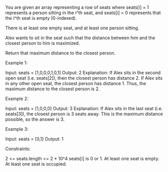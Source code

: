 You are given an array representing a row of seats where seats[i] = 1
represents a person sitting in the i^th seat, and seats[i] = 0 represents
that the i^th seat is empty (0-indexed).

There is at least one empty seat, and at least one person sitting.

Alex wants to sit in the seat such that the distance between him and the
closest person to him is maximized. 

Return that maximum distance to the closest person.


Example 1:


Input: seats = [1,0,0,0,1,0,1]
Output: 2
Explanation: 
If Alex sits in the second open seat (i.e. seats[2]), then the closest person
has distance 2.
If Alex sits in any other open seat, the closest person has distance 1.
Thus, the maximum distance to the closest person is 2.


Example 2:


Input: seats = [1,0,0,0]
Output: 3
Explanation: 
If Alex sits in the last seat (i.e. seats[3]), the closest person is 3 seats
away.
This is the maximum distance possible, so the answer is 3.


Example 3:


Input: seats = [0,1]
Output: 1



Constraints:


2 <= seats.length <= 2 * 10^4
seats[i] is 0 or 1.
At least one seat is empty.
At least one seat is occupied.




